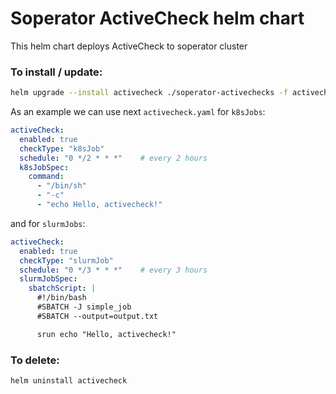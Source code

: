 # Soperator ActiveCheck helm chart

This helm chart deploys ActiveCheck to soperator cluster

### To install / update:

```bash
helm upgrade --install activecheck ./soperator-activechecks -f activecheck.yaml
```
As an example we can use next `activecheck.yaml` for `k8sJobs`:
```yaml
activeCheck:
  enabled: true
  checkType: "k8sJob"
  schedule: "0 */2 * * *"    # every 2 hours
  k8sJobSpec:
    command:
      - "/bin/sh"
      - "-c"
      - "echo Hello, activecheck!"
```
and for `slurmJobs`:
```yaml
activeCheck:
  enabled: true
  checkType: "slurmJob"
  schedule: "0 */3 * * *"    # every 3 hours
  slurmJobSpec:
    sbatchScript: |
      #!/bin/bash
      #SBATCH -J simple_job
      #SBATCH --output=output.txt

      srun echo "Hello, activecheck!"
```

### To delete:

```bash
helm uninstall activecheck
```
